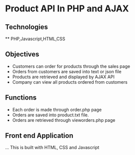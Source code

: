 # Product API In PHP and AJAX

## Technologies

** PHP,Javascript,HTML,CSS

## Objectives
* Customers can order for products through the sales page
* Orders from customers are saved into text or json file 
* Products are retrieved and displayed by AJAX API 
* Company can view all products ordered from customers

## Functions
* Each order is made through order.php page 
* Orders are saved into product.txt file.
* Orders are retrieved through vieworders.php page
## Front end Application
...
This is built with HTML, CSS and Javascript
